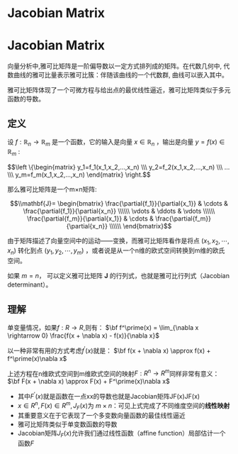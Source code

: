 # Jacobian Matrix


# Jacobian Matrix
向量分析中,雅可比矩阵是一阶偏导数以一定方式排列成的矩阵。在代数几何中, 代数曲线的雅可比量表示雅可比簇：伴随该曲线的一个代数群, 曲线可以嵌入其中。

雅可比矩阵体现了一个可微方程与给出点的最优线性逼近，雅可比矩阵类似于多元函数的导数。

## 定义
设 $f:\mathbb{R}_n\rightarrow\mathbb{R}_m$ 是一个函数，它的输入是向量 $x\in\mathbb{R}_n$ ，输出是向量 $y=f(x)\in\mathbb{R}_m$ :

$$\\left \\{\begin{matrix}
y_1=f_1(x_1,x_2,...,x_n) \\\\\\
y_2=f_2(x_1,x_2,...,x_n) \\\\\\
... \\\\\\
y_m=f_m(x_1,x_2,...,x_n)
\end{matrix} \\right.$$

那么雅可比矩阵是一个m×n矩阵:

$$\\mathbf{J}=
\begin{bmatrix}
\frac{\partial{f_1}}{\partial{x_1}} & \cdots & \frac{\partial{f_1}}{\partial{x_n}} \\\\\\
\vdots & \ddots & \vdots \\\\\\
\frac{\partial{f_m}}{\partial{x_1}} & \cdots & \frac{\partial{f_m}}{\partial{x_n}} \\\\\\
\end{bmatrix}$$

由于矩阵描述了向量空间中的运动——变换，而雅可比矩阵看作是将点 $(x_1,x_2,\cdots,x_n)$ 转化到点 $(y_1,y_2,\cdots,y_m)$ ，或者说是从一个n维的欧式空间转换到m维的欧氏空间。

如果 $m = n$， 可以定义雅可比矩阵 $\mathbf{J}$ 的行列式，也就是雅可比行列式（Jacobian determinant）。

## 理解
单变量情况，如果$f:R\rightarrow R$,则有：
$\bf f^\prime(x) = \lim_{\nabla x \rightarrow 0} \frac{f(x + \nabla x) - f(x)}{\nabla x}$

以一种非常有用的方式考虑$f^\prime(x)$就是：
$\bf f(x + \nabla x) \approx  f(x) + f^\prime(x)\nabla x$

上述方程在n维欧式空间到m维欧式空间的映射$F:R^n\rightarrow R^m$同样非常有意义：
$\bf F(x + \nabla x) \approx  F(x) + F^\prime(x)\nabla x$

* 其中$F^\prime(x)$就是函数在一点xx的导数也就是Jacobian矩阵JF(x)JF(x)
* $x \in R^n,F(x) \in R^m,J_F(x)$为 $m\times n$：可见上式完成了不同维度空间的**线性映射**
* 其重要意义在于它表现了一个多变数向量函数的最佳线性逼近
* 雅可比矩阵类似于单变数函数的导数
* Jacobian矩阵$J_F(x)$允许我们通过线性函数（affine function）局部估计一个函数$F$